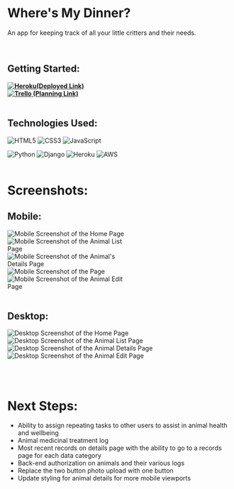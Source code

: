 # Where's My Dinner?
<p>An app for keeping track of all your little critters and their needs.</p><br>

## Getting Started: 
**[![Heroku](https://img.shields.io/badge/heroku-%23430098.svg?style=for-the-badge&logo=heroku&logoColor=white)(Deployed Link)](https://wheresmydinner.herokuapp.com/)**<br>
**[![Trello](https://img.shields.io/badge/Trello-%23026AA7.svg?style=for-the-badge&logo=Trello&logoColor=white) (Planning Link)](https://trello.com/b/UPMMvs31/wheres-my-dinner)**<br><br>

## Technologies Used: 
![HTML5](https://img.shields.io/badge/html5-%23E34F26.svg?style=for-the-badge&logo=html5&logoColor=white) ![CSS3](https://img.shields.io/badge/css3-%231572B6.svg?style=for-the-badge&logo=css3&logoColor=white) ![JavaScript](https://img.shields.io/badge/javascript-%23323330.svg?style=for-the-badge&logo=javascript&logoColor=%23F7DF1E)

 ![Python](https://img.shields.io/badge/python-3670A0?style=for-the-badge&logo=python&logoColor=ffdd54) ![Django](https://img.shields.io/badge/django-%23092E20.svg?style=for-the-badge&logo=django&logoColor=white)
 ![Heroku](https://img.shields.io/badge/heroku-%23430098.svg?style=for-the-badge&logo=heroku&logoColor=white) ![AWS](https://img.shields.io/badge/AWS-%23FF9900.svg?style=for-the-badge&logo=amazon-aws&logoColor=white)
<br><br>

# Screenshots: 
## Mobile:
<img src="https://raw.githubusercontent.com/crawfordwebdev/wheres_my_dinner/main/screenshots/mobile-home-s21.png" alt="Mobile Screenshot of the Home Page" style="max-width: 30vw;">
<img src="https://raw.githubusercontent.com/crawfordwebdev/wheres_my_dinner/main/screenshots/mobile-animals-s21.png" alt="Mobile Screenshot of the Animal List Page" style="max-width: 30vw;">
<img src="https://raw.githubusercontent.com/crawfordwebdev/wheres_my_dinner/main/screenshots/mobile-animal-s21-01.png" alt="Mobile Screenshot of the Animal's Details Page" style="max-width: 30vw;">
<img src="https://raw.githubusercontent.com/crawfordwebdev/wheres_my_dinner/main/screenshots/mobile-animal-s21-02.png" alt="Mobile Screenshot of the Page" style="max-width: 30vw;">
<img src="https://raw.githubusercontent.com/crawfordwebdev/wheres_my_dinner/main/screenshots/mobile-animal-edit-s21.png" alt="Mobile Screenshot of the Animal Edit Page" style="max-width: 30vw;">
<br><br>

## Desktop:
<img src="https://raw.githubusercontent.com/crawfordwebdev/wheres_my_dinner/main/screenshots/desktop-1080-home.png" alt="Desktop Screenshot of the Home Page" style="max-width: 45vw;">
<img src="https://raw.githubusercontent.com/crawfordwebdev/wheres_my_dinner/main/screenshots/desktop-1080-animals.png" alt="Desktop Screenshot of the Animal List Page" style="max-width: 45vw;">
<img src="https://raw.githubusercontent.com/crawfordwebdev/wheres_my_dinner/main/screenshots/desktop-1080-animal-details.png" alt="Desktop Screenshot of the Animal Details Page" style="max-width: 45vw;">
<img src="https://raw.githubusercontent.com/crawfordwebdev/wheres_my_dinner/main/screenshots/desktop-1080-animal-edit.png" alt="Desktop Screenshot of the Animal Edit Page" style="max-width: 45vw;">

<br><br>

# Next Steps:
- Ability to assign repeating tasks to other users to assist in animal health and wellbeing
- Animal medicinal treatment log 
- Most recent records on details page with the ability to go to a records page for each data category
- Back-end authorization on animals and their various logs
- Replace the two button photo upload with one button
- Update styling for animal details for more mobile viewports